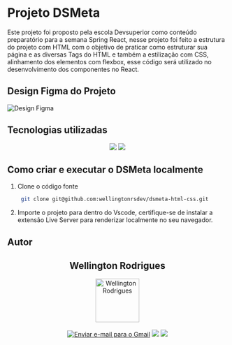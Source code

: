 # Projeto DSMeta

Este projeto foi proposto pela escola Devsuperior como conteúdo preparatório para a semana  Spring React, nesse projeto foi feito a estrutura do projeto com HTML com o objetivo de praticar como estruturar sua página e as diversas Tags do HTML  e também a estilização com CSS, alinhamento dos elementos com flexbox, esse código será utilizado no desenvolvimento
dos componentes no React.

## Design Figma do Projeto

![Design Figma](https://github.com/user-attachments/assets/4b2db5b2-4931-4e99-9e4e-52a5f8ee97e4)

## Tecnologias utilizadas

<p align='center'>
  <img src="https://img.shields.io/badge/HTML5-E34F26?style=for-the-badge&logo=html5&logoColor=white"/>
   <img src="https://img.shields.io/badge/CSS3-1572B6?style=for-the-badge&logo=css3&logoColor=white">
</p>

## Como criar e executar o DSMeta localmente

1. Clone o código fonte

   ```bash
    git clone git@github.com:wellingtonrsdev/dsmeta-html-css.git
   ```
2. Importe o projeto para dentro do Vscode, certifique-se de instalar a extensão Live Server para renderizar localmente no seu navegador.


## Autor

   <div align="center">
   <h2>Wellington Rodrigues</h2>
      <img src="https://avatars.githubusercontent.com/u/99605930?v=4" width="100px;" alt="Wellington Rodrigues">
   </div>
   </br>

   <div align="center">
   <a href="mailto:rodrigueswellington3@gmail.com"><img src="https://img.shields.io/badge/-Gmail-%23333?style=for-the-badge&logo=gmail&logoColor=white" alt="Enviar e-mail para o Gmail"></a>
  <a href="https://www.linkedin.com/in/wellington-rodrigues-rsdev" target="_blank"><img src="https://img.shields.io/badge/-LinkedIn-%230077B5?style=for-the-badge&logo=linkedin&logoColor=white" target="_blank"></a>
  <a href="https://www.dio.me/users/rodrigueswellington3" target="_blank"><img src="https://img.shields.io/badge/-Meu perfil na dio-%230077B5?style=for-the-badge&logo=dio&logoColor=white" target="_blank"></a>
</div>

